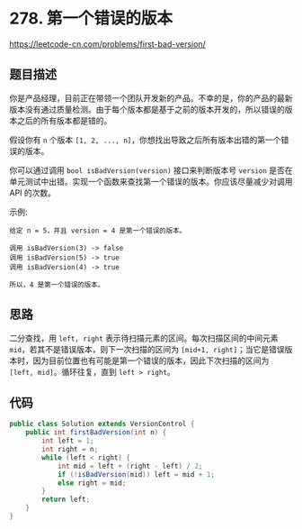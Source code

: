 # 278. 第一个错误的版本

https://leetcode-cn.com/problems/first-bad-version/

## 题目描述

你是产品经理，目前正在带领一个团队开发新的产品。不幸的是，你的产品的最新版本没有通过质量检测。由于每个版本都是基于之前的版本开发的，所以错误的版本之后的所有版本都是错的。

假设你有 `n` 个版本 `[1, 2, ..., n]`，你想找出导致之后所有版本出错的第一个错误的版本。

你可以通过调用 `bool isBadVersion(version)` 接口来判断版本号 `version` 是否在单元测试中出错。实现一个函数来查找第一个错误的版本。你应该尽量减少对调用 API 的次数。

示例:

```
给定 n = 5，并且 version = 4 是第一个错误的版本。

调用 isBadVersion(3) -> false
调用 isBadVersion(5) -> true
调用 isBadVersion(4) -> true

所以，4 是第一个错误的版本。
```



## 思路

二分查找，用 `left, right` 表示待扫描元素的区间。每次扫描区间的中间元素 `mid`，若其不是错误版本，则下一次扫描的区间为 `[mid+1, right]`；当它是错误版本时，因为目前位置也有可能是第一个错误的版本，因此下次扫描的区间为 `[left, mid]`。循环往复，直到 `left > right`。



## 代码

```java
public class Solution extends VersionControl {
    public int firstBadVersion(int n) {
        int left = 1;
        int right = n;
        while (left < right) {
            int mid = left + (right - left) / 2;
            if (!isBadVersion(mid)) left = mid + 1;
            else right = mid;
        }
        return left;
    }
}
```

